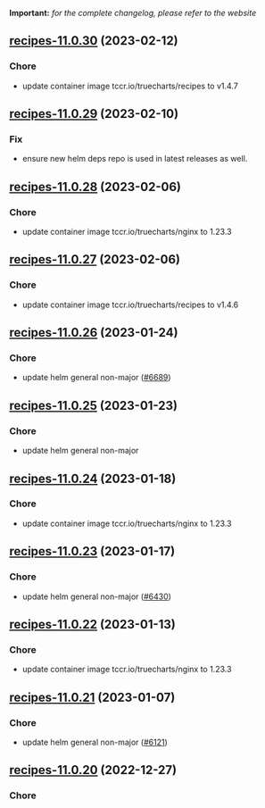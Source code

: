 **Important:**
*for the complete changelog, please refer to the website*




## [recipes-11.0.30](https://github.com/truecharts/charts/compare/recipes-11.0.29...recipes-11.0.30) (2023-02-12)

### Chore

- update container image tccr.io/truecharts/recipes to v1.4.7
  
  


## [recipes-11.0.29](https://github.com/truecharts/charts/compare/recipes-11.0.28...recipes-11.0.29) (2023-02-10)

### Fix

- ensure new helm deps repo is used in latest releases as well.
  
  


## [recipes-11.0.28](https://github.com/truecharts/charts/compare/recipes-11.0.27...recipes-11.0.28) (2023-02-06)

### Chore

- update container image tccr.io/truecharts/nginx to 1.23.3
  
  


## [recipes-11.0.27](https://github.com/truecharts/charts/compare/recipes-11.0.26...recipes-11.0.27) (2023-02-06)

### Chore

- update container image tccr.io/truecharts/recipes to v1.4.6
  
  


## [recipes-11.0.26](https://github.com/truecharts/charts/compare/recipes-11.0.25...recipes-11.0.26) (2023-01-24)

### Chore

- update helm general non-major ([#6689](https://github.com/truecharts/charts/issues/6689))
  
  


## [recipes-11.0.25](https://github.com/truecharts/charts/compare/recipes-11.0.24...recipes-11.0.25) (2023-01-23)

### Chore

- update helm general non-major
  
  


## [recipes-11.0.24](https://github.com/truecharts/charts/compare/recipes-11.0.23...recipes-11.0.24) (2023-01-18)

### Chore

- update container image tccr.io/truecharts/nginx to 1.23.3
  
  


## [recipes-11.0.23](https://github.com/truecharts/charts/compare/recipes-11.0.22...recipes-11.0.23) (2023-01-17)

### Chore

- update helm general non-major ([#6430](https://github.com/truecharts/charts/issues/6430))
  
  


## [recipes-11.0.22](https://github.com/truecharts/charts/compare/recipes-11.0.21...recipes-11.0.22) (2023-01-13)

### Chore

- update container image tccr.io/truecharts/nginx to 1.23.3
  
  


## [recipes-11.0.21](https://github.com/truecharts/charts/compare/recipes-11.0.20...recipes-11.0.21) (2023-01-07)

### Chore

- update helm general non-major ([#6121](https://github.com/truecharts/charts/issues/6121))
  
  


## [recipes-11.0.20](https://github.com/truecharts/charts/compare/recipes-11.0.19...recipes-11.0.20) (2022-12-27)

### Chore
